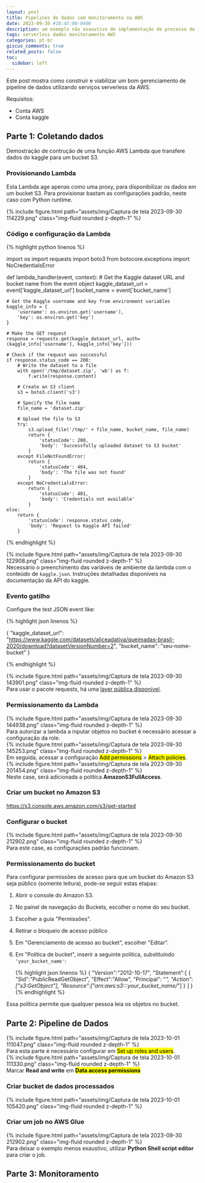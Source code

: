 ```yaml
---
layout: post
title: Pipelines de dados com monitoramento na AWS 
date: 2023-09-30 #10:45:00-0400
description: um exemplo não exaustivo de implementação de processo de ingestão de dados
tags: serverless dados monitoramento AWS
categories: pt-br
giscus_comments: true
related_posts: false
toc:
  sidebar: left
---
```

Este post mostra como construir e viabilizar um bom gerenciamento de pipeline de dados utilizando serviços serverless da AWS.

Requisitos:

- Conta AWS
- Conta kaggle

## Parte 1: Coletando dados

Demostração de contrução de uma função AWS Lambda que transfere dados do kaggle para um bucket S3.

### Provisionando Lambda

Esta Lambda age apenas como uma proxy, para disponibilizar os dados em um bucket S3. Para provisionar bastam as configurações padrão, neste caso com Python runtime.

<div class="row mt-3">
    <div class="col-sm mt-3 mt-md-0">
        {% include figure.html path="assets/img/Captura de tela 2023-09-30 114229.png" class="img-fluid rounded z-depth-1" %}
    </div>
</div>

### Código e configuração da Lambda

{% highlight python linenos %}

import os
import requests
import boto3
from botocore.exceptions import NoCredentialsError

def lambda_handler(event, context):
    # Get the Kaggle dataset URL and bucket name from the event object
    kaggle_dataset_url = event['kaggle_dataset_url']
    bucket_name = event['bucket_name']

    # Get the Kaggle username and key from environment variables
    kaggle_info = {
        'username': os.environ.get('username'),
        'key': os.environ.get('key')
    }

    # Make the GET request
    response = requests.get(kaggle_dataset_url, auth=(kaggle_info['username'], kaggle_info['key']))

    # Check if the request was successful
    if response.status_code == 200:
        # Write the dataset to a file
        with open('/tmp/dataset.zip', 'wb') as f:
            f.write(response.content)
        
        # Create an S3 client
        s3 = boto3.client('s3')

        # Specify the file name
        file_name = 'dataset.zip'

        # Upload the file to S3
        try:
            s3.upload_file('/tmp/' + file_name, bucket_name, file_name)
            return {
                'statusCode': 200,
                'body': 'Successfully uploaded dataset to S3 bucket'
            }
        except FileNotFoundError:
            return {
                'statusCode': 404,
                'body': 'The file was not found'
            }
        except NoCredentialsError:
            return {
                'statusCode': 401,
                'body': 'Credentials not available'
            }
    else:
        return {
            'statusCode': response.status_code,
            'body': 'Request to Kaggle API failed'
        }

{% endhighlight %}

<div class="row mt-3">
    <div class="col-sm mt-3 mt-md-0">
        {% include figure.html path="assets/img/Captura de tela 2023-09-30 122908.png" class="img-fluid rounded z-depth-1" %}
    </div>
</div>
<div class="caption">
    Necessário o preenchimento das variáveis de ambiente da lambda com o conteúdo de <code>kaggle.json</code>. Instruções detalhadas disponíveis na documentação da API do kaggle.
</div>

### Evento gatilho

Configure the test JSON event like:

{% highlight json linenos %}

{
  "kaggle_dataset_url": "<https://www.kaggle.com/datasets/aliceadativa/queimadas-brasil-2020/download?datasetVersionNumber=2>",
  "bucket_name": "seu-nome-bucket"
}

{% endhighlight %}

<div class="row mt-3">
    <div class="col-sm mt-3 mt-md-0">
        {% include figure.html path="assets/img/Captura de tela 2023-09-30 143901.png" class="img-fluid rounded z-depth-1" %}
    </div>
</div>
<div class="caption">
    Para usar o pacote requests, há uma <a href="https://github.com/keithrozario/Klayers/tree/master">layer pública disponível</a>.
</div>

### Permissionamento da Lambda

<div class="row mt-3">
    <div class="col-sm mt-3 mt-md-0">
        {% include figure.html path="assets/img/Captura de tela 2023-09-30 144938.png" class="img-fluid rounded z-depth-1" %}
    </div>
</div>
<div class="caption">
    Para autorizar a lambda a inputar objetos no bucket é necessário acessar a configuração da role.
</div>

<div class="row mt-3">
    <div class="col-sm mt-3 mt-md-0">
        {% include figure.html path="assets/img/Captura de tela 2023-09-30 145253.png" class="img-fluid rounded z-depth-1" %}
    </div>
</div>
<div class="caption">
    Em seguida, acessar a configuração <mark>Add permissions</mark> > <mark>Attach policies</mark>.
</div>

<div class="row mt-3">
    <div class="col-sm mt-3 mt-md-0">
        {% include figure.html path="assets/img/Captura de tela 2023-09-30 201454.png" class="img-fluid rounded z-depth-1" %}
    </div>
</div>
<div class="caption">
    Neste case, será adicionada a política <b>AmazonS3FullAccess</b>.
</div>

### Criar um bucket no Amazon S3

<https://s3.console.aws.amazon.com/s3/get-started>

### Configurar o bucket

<div class="row mt-3">
    <div class="col-sm mt-3 mt-md-0">
        {% include figure.html path="assets/img/Captura de tela 2023-09-30 212902.png" class="img-fluid rounded z-depth-1" %}
    </div>
</div>
<div class="caption">
    Para este case, as configurações padrão funcionam.
</div>

### Permissionamento do bucket

Para configurar permissões de acesso para que um bucket do Amazon S3 seja público (somente leitura), pode-se seguir estas etapas:

1. Abrir o console do Amazon S3.
2. No painel de navegação do Buckets, escolher o nome do seu bucket.
3. Escolher a guia "Permissões".
4. Retirar o bloqueio de acesso público
5. Em "Gerenciamento de acesso ao bucket", escolher "Editar".
6. Em "Política de bucket", inserir a seguinte política, substituindo `'your_bucket_name'`:

    {% highlight json linenos %}
    {
      "Version":"2012-10-17",
      "Statement":[
        {
          "Sid":"PublicReadGetObject",
          "Effect":"Allow",
          "Principal": "*",
          "Action":["s3:GetObject"],
          "Resource":["arn:aws:s3:::your_bucket_name/*"]
        }
      ]
    }{% endhighlight %}

Essa política permite que qualquer pessoa leia os objetos no bucket.

## Parte 2: Pipeline de Dados

<div class="row mt-3">
    <div class="col-sm mt-3 mt-md-0">
        {% include figure.html path="assets/img/Captura de tela 2023-10-01 111047.png" class="img-fluid rounded z-depth-1" %}
    </div>
</div>
<div class="caption">
    Para esta parte é necessário configurar em <mark>Set up roles and users</mark>.
</div>

<div class="row mt-3">
    <div class="col-sm mt-3 mt-md-0">
        {% include figure.html path="assets/img/Captura de tela 2023-10-01 111330.png" class="img-fluid rounded z-depth-1" %}
    </div>
</div>
<div class="caption">
    Marcar <b>Read and write</b> em <mark><b>Data access permissions</b></mark>
</div>

### Criar bucket de dados processados

<div class="row mt-3">
    <div class="col-sm mt-3 mt-md-0">
        {% include figure.html path="assets/img/Captura de tela 2023-10-01 105420.png" class="img-fluid rounded z-depth-1" %}
    </div>
</div>

### Criar um job no AWS Glue

<div class="row mt-3">
    <div class="col-sm mt-3 mt-md-0">
        {% include figure.html path="assets/img/Captura de tela 2023-09-30 212902.png" class="img-fluid rounded z-depth-1" %}
    </div>
</div>
<div class="caption">
    Para deixar o exemplo menos exaustivo, utilizar <b>Python Shell script editor</b> para criar o job.
</div>

## Parte 3: Monitoramento
